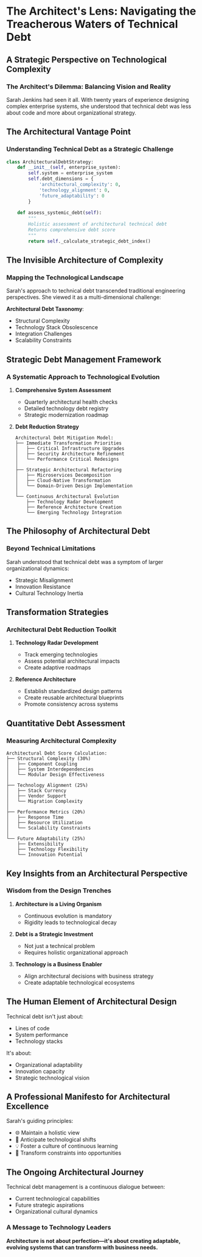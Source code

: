 # The Architect's Lens: Navigating the Treacherous Waters of Technical Debt

## A Strategic Perspective on Technological Complexity

### The Architect's Dilemma: Balancing Vision and Reality

Sarah Jenkins had seen it all. With twenty years of experience designing complex enterprise systems, she understood that technical debt was less about code and more about organizational strategy.

## The Architectural Vantage Point

### Understanding Technical Debt as a Strategic Challenge

```python
class ArchitecturalDebtStrategy:
    def __init__(self, enterprise_system):
        self.system = enterprise_system
        self.debt_dimensions = {
            'architectural_complexity': 0,
            'technology_alignment': 0,
            'future_adaptability': 0
        }
    
    def assess_systemic_debt(self):
        """
        Holistic assessment of architectural technical debt
        Returns comprehensive debt score
        """
        return self._calculate_strategic_debt_index()
```

## The Invisible Architecture of Complexity

### Mapping the Technological Landscape

Sarah's approach to technical debt transcended traditional engineering perspectives. She viewed it as a multi-dimensional challenge:

**Architectural Debt Taxonomy**:
- Structural Complexity
- Technology Stack Obsolescence
- Integration Challenges
- Scalability Constraints

## Strategic Debt Management Framework

### A Systematic Approach to Technological Evolution

1. **Comprehensive System Assessment**
   - Quarterly architectural health checks
   - Detailed technology debt registry
   - Strategic modernization roadmap

2. **Debt Reduction Strategy**
   ```
   Architectural Debt Mitigation Model:
   ├── Immediate Transformation Priorities
   │   ├── Critical Infrastructure Upgrades
   │   ├── Security Architecture Refinement
   │   └── Performance Critical Redesigns
   │
   ├── Strategic Architectural Refactoring
   │   ├── Microservices Decomposition
   │   ├── Cloud-Native Transformation
   │   └── Domain-Driven Design Implementation
   │
   └── Continuous Architectural Evolution
       ├── Technology Radar Development
       ├── Reference Architecture Creation
       └── Emerging Technology Integration
   ```

## The Philosophy of Architectural Debt

### Beyond Technical Limitations

Sarah understood that technical debt was a symptom of larger organizational dynamics:
- Strategic Misalignment
- Innovation Resistance
- Cultural Technology Inertia

## Transformation Strategies

### Architectural Debt Reduction Toolkit

1. **Technology Radar Development**
   - Track emerging technologies
   - Assess potential architectural impacts
   - Create adaptive roadmaps

2. **Reference Architecture**
   - Establish standardized design patterns
   - Create reusable architectural blueprints
   - Promote consistency across systems

## Quantitative Debt Assessment

### Measuring Architectural Complexity

```
Architectural Debt Score Calculation:
├── Structural Complexity (30%)
│   ├── Component Coupling
│   ├── System Interdependencies
│   └── Modular Design Effectiveness
│
├── Technology Alignment (25%)
│   ├── Stack Currency
│   ├── Vendor Support
│   └── Migration Complexity
│
├── Performance Metrics (20%)
│   ├── Response Time
│   ├── Resource Utilization
│   └── Scalability Constraints
│
└── Future Adaptability (25%)
    ├── Extensibility
    ├── Technology Flexibility
    └── Innovation Potential
```

## Key Insights from an Architectural Perspective

### Wisdom from the Design Trenches

1. **Architecture is a Living Organism**
   - Continuous evolution is mandatory
   - Rigidity leads to technological decay

2. **Debt is a Strategic Investment**
   - Not just a technical problem
   - Requires holistic organizational approach

3. **Technology is a Business Enabler**
   - Align architectural decisions with business strategy
   - Create adaptable technological ecosystems

## The Human Element of Architectural Design

Technical debt isn't just about:
- Lines of code
- System performance
- Technology stacks

It's about:
- Organizational adaptability
- Innovation capacity
- Strategic technological vision

## A Professional Manifesto for Architectural Excellence

Sarah's guiding principles:
- 🌐 Maintain a holistic view
- 🔮 Anticipate technological shifts
- 💡 Foster a culture of continuous learning
- 🚀 Transform constraints into opportunities

## The Ongoing Architectural Journey

Technical debt management is a continuous dialogue between:
- Current technological capabilities
- Future strategic aspirations
- Organizational cultural dynamics

### A Message to Technology Leaders

**Architecture is not about perfection—it's about creating adaptable, evolving systems that can transform with business needs.**
